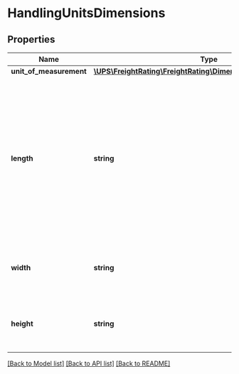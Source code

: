# HandlingUnitsDimensions

## Properties
Name | Type | Description | Notes
------------ | ------------- | ------------- | -------------
**unit_of_measurement** | [**\UPS\FreightRating\FreightRating\DimensionsUnitOfMeasurement**](DimensionsUnitOfMeasurement.md) |  | 
**length** | **string** | The length of the line item used to determine dimensional weight. Valid characters: 0-9 and \&quot;.\&quot; (Decimal point).  Maximum of 2 digits after the decimal.  Maximum field length: 16 characters. The decimal \&quot;.\&quot;, does not count as a character. Examples: ##############.## ###############.# ################ | 
**width** | **string** | The width of the line item used to determine dimensional weight.  Format: See Length Description. | 
**height** | **string** | The height of the line item used to determine dimensional weight. Format: See Length Description. | 

[[Back to Model list]](../../README.md#documentation-for-models) [[Back to API list]](../../README.md#documentation-for-api-endpoints) [[Back to README]](../../README.md)


